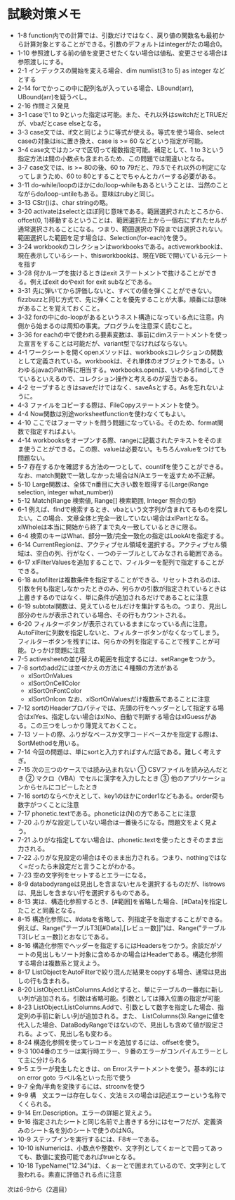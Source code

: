 # 試験対策メモ

- 1-8 function内での計算では、引数だけではなく、戻り値の関数名も最初から計算対象とすることができる。引数のデフォルトはintegerがたの場合0。
- 1-10 参照渡しする前の値を変更させたくない場合は値私、変更させる場合は参照渡しにする。
- 2-1 インデックスの開始を変える場合、dim numlist(3 to 5) as integer などとする
- 2-14 forでかっこの中に配列名が入っている場合、LBound(arr), UBound(arr)を疑うべし。
- 2-16 作問ミス発見
- 3-1 caseで1 to 9といった指定は可能。また、それ以外はswitchだとTRUEだが、vbaだとcase elseとなる。
- 3-3 case文では、if文と同じように等式が使える。等式を使う場合、select caseの対象はisに置き換え、case is >= 60 などという指定が可能。
- 3-4 case文ではカンマで区切って複数指定可能。補足として、1 to 3という指定方法は間の小数点も含まれるため、この問題では間違いとなる。
- 3-7 case文では、is >= 80の後、60 to 79だと、79.5でそれ以外の判定になってしまうため、60 to 80とすることでちゃんとカバーする必要がある。
- 3-11 do-while/loopのほかにdo/loop-whileもあるということは、当然のことながらdo/loop-untileもある。意味はrubyと同じ。
- 3-13 CStr()は、char stringの略。
- 3-20 activateはselectとほぼ同じ意味である。範囲選択されたところから、offcet(0, 1)移動するということは、範囲選択左上から一個右にずれたセルが通常選択されることになる。つまり、範囲選択の下段までは選択されない。範囲選択した範囲を足す場合は、Selection(for-each)を使う。
- 3-24 workbookのコレクションはworkbooksである。activeworkbookは、現在表示しているシート、thisworkbookは、現在VBEで開いている元シートを指す
- 3-28 何かループを抜けるときはexit ステートメントで抜けることができる。例えばexit doやexit for exit subなどである。
- 3-31 先に弾いてから評価しないと、すべての値を弾くことができない。fizzbuzzと同じ方式で、先に弾くことを優先することが大事。順番には意味があることを覚えておくこと。
- 3-32 forの中にdo-loopがあるというネスト構造になっている点に注意。内側から始まるのは周知の事実。プログラムを注意深く読むこと。
- 3-36 for eachの中で使われる要素変数は、事前にdimステートメントを使った宣言をすることは可能だが、variant型でなければならない。
- 4-1 ワークシートを開くopenメソッドは、workbooksコレクションの関数として定義されている。workbookは、それ単体のオブジェクトである。いわゆるjavaのPath等に相当する。workbooks.openは、いわゆるfindしてきているといえるので、コレクション操作と考えるのが妥当である。
- 4-2 セーブするときはsaveだけではなく、saveAsとする。Asを忘れないように。
- 4-3 ファイルをコピーする際は、FileCopyステートメントを使う。
- 4-4 Now関数は別途worksheetfunctionを使わなくてもよい。
- 4-10 ここではフォーマットを問う問題になっている。そのため、format関数で指定すればよい。
- 4-14 workbooksをオープンする際、rangeに記載されたテキストをそのまま使うことができる。この際、valueは必要ない。もちろんvalueをつけても問題ない。
- 5-7 存在するかを確認する方法の一つとして、countifを使うことができる。なお、match関数で一致しなかった場合はN/Aエラーを返すため不正解。
- 5-10 Large関数は、全体でn番目に大きい数を取得する(Large(Range selection, integer what_number))
- 5-12 Match(Range 検索値, Range[] 検索範囲, Integer 照合の型)
- 6-1 例えば、findで検索するとき、vbaという文字列が含まれてるものを探したい。この場合、文章全体と完全一致していない場合はxlPartとなる。xlWholeは本当に開始から終了まで丸々一致しているときに限る。
- 6-4 検索のキーはWhat、部分一致/完全一致化の指定はLookAtを指定する。
- 6-14 CurrentRegionは、アクティブセル領域を選択する。アクティブセル領域は、空白の列、行がなく、一つのテーブルとしてみなされる範囲である。
- 6-17 xlFilterValuesを追加することで、フィルターを配列で指定することができる。
- 6-18 autofilterは複数条件を指定することができる、リセットされるのは、引数を何も指定しなかったときのみ、何らかの引数が指定されているときは上書きするのではなく、単に条件が追加されるだけであることに注意
- 6-19 subtotal関数は、見えているセルだけを集計するもの。つまり、見出し部分のセルが表示されている場合、その行もカウントされる。
- 6-20 フィルターボタンが表示されているままになっている点に注意。AutoFilterに列数を指定しないと、フィルターボタンがなくなってしまう。フィルターボタンを残すには、何らかの列を指定することで残すことが可能。ひっかけ問題に注意
- 7-5 activesheetの並び替えの範囲を指定するには、setRangeをつかう。
- 7-8 sortのadd2には並べかえの方法に４種類の方法がある
  - xlSortOnValues
  - xlSortOnCellColor
  - xlSortOnFontColor
  - xlSortOnIcon
なお、xlSortOnValuesだけ複数系であることに注意
- 7-12 sortのHeaderプロパティでは、先頭の行をヘッダーとして指定する場合はxlYes、指定しない場合はxlNo、自動で判断する場合はxlGuessがある。この三つをしっかり簿覚えておくこと。
- 7-13 ソートの際、ふりがなベースか文字コードベースかを指定する際は、SortMethodを用いる。
- 7-14 今回の問題は、単にsortと入力すればすんだ話である。難しく考えすぎ。
- 7-15 次の三つのケースでは読み込まれない
① CSVファイルを読み込んだとき
② マクロ（VBA）でセルに漢字を入力したとき
③ 他のアプリケーションからセルにコピーしたとき
- 7-16 sortのならべかえとして、key1のほかにorder1などもある。order荷も数字がつくことに注意
- 7-17 phonetic.textである。phoneticは(N)の方であることに注意
- 7-20 ふりがな設定していない場合は一番後ろになる。問題文をよく見よう。
- 7-21 ふりがな指定してない場合は、phonetic.textを使ったときそのまま出力される。
- 7-22 ふりがな見設定の場合はそのまま出力される。つまり、nothingではなく=だったら未設定だと言うことがわかる。
- 7-23 空の文字列をセットするとエラーになる。
- 8-9 databodyrangeは見出しを含まないセルを選択するものだが、listrowsは、見出しを含まない行を選択するものである。
- 8-13 実は、構造化参照するとき、\[\#範囲]を省略した場合、\[#Data]を指定したことと同義となる。
- 8-15 構造化参照に、#dataを省略して、列指定子を指定することができる。例えば、Range("テーブルT3[[#Data],[レビュー数]]")は、Range("テーブルT3[レビュー数])とおなじである。
- 8-16 構造化参照でヘッダーを指定するにはHeadersをつかう。余談だがソートの見出しもソート対象に含めるかの場合はHeaderである。構造化参照する場合は複数系と覚えよう。
- 8-17 ListObjectをAutoFilterで絞り混んだ結果をcopyする場合、通常は見出しの行も含まれる。
- 8-20 ListObject.ListColumns.Addとすると、単にテーブルの一番右に新しい列が追加される。引数は省略可能。引数としては挿入位置の指定が可能
- 8-23 ListObject.ListColumns.Addで、引数として数字を指定した場合、指定列の手前に新しい列が追加される。また、 ListColumns(3).Rangeに値を代入した場合、DataBodyRangeではないので、見出しも含めて値が設定される。よって、見出し名も変わる。
- 8-24 構造化参照を使ってレコードを追加するには、offsetを使う。
- 9-3 1004番のエラーは実行時エラー、９番のエラーがコンパイルエラーとして主に分けられる
- 9-5 エラーが発生したときは、on Errorステートメントを使う。基本的にはon error goto ラベル名といった形で使う
- 9-7 全角/半角を変換するには、strconvを使う
- 9-9 構　文エラーは存在しなく、文法ミスの場合は記述エラーという名称でくくられる。
- 9-14 Err.Description。エラーの詳細と覚えよう。
- 9-16 指定されたシートと同じ名前で上書きする分にはセーフだが、定義済みのシート名を別のシートで使うのはNG。
- 10-9 ステップインを実行するには、F8キーである。
- 10-10 isNumericは、小数点や整数や、文字列としてくぉーとで囲ってあっても、数値に変換可能であればtrueとなる。
- 10-18 TypeName("12.34")は、くぉーとで囲まれているので、文字列として扱われる。素直に評価される点に注意

次は6-9から（2週目）